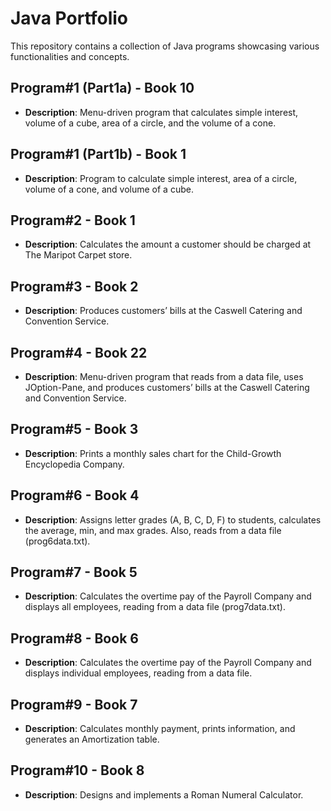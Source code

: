 # Java Portfolio

This repository contains a collection of Java programs showcasing various functionalities and concepts.

## Program#1 (Part1a) - Book 10

- **Description**: Menu-driven program that calculates simple interest, volume of a cube, area of a circle, and the volume of a cone.

## Program#1 (Part1b) - Book 1

- **Description**: Program to calculate simple interest, area of a circle, volume of a cone, and volume of a cube.

## Program#2 - Book 1

- **Description**: Calculates the amount a customer should be charged at The Maripot Carpet store.

## Program#3 - Book 2

- **Description**: Produces customers’ bills at the Caswell Catering and Convention Service.

## Program#4 - Book 22

- **Description**: Menu-driven program that reads from a data file, uses JOption-Pane, and produces customers’ bills at the Caswell Catering and Convention Service.

## Program#5 - Book 3

- **Description**: Prints a monthly sales chart for the Child-Growth Encyclopedia Company.

## Program#6 - Book 4

- **Description**: Assigns letter grades (A, B, C, D, F) to students, calculates the average, min, and max grades. Also, reads from a data file (prog6data.txt).

## Program#7 - Book 5

- **Description**: Calculates the overtime pay of the Payroll Company and displays all employees, reading from a data file (prog7data.txt).

## Program#8 - Book 6

- **Description**: Calculates the overtime pay of the Payroll Company and displays individual employees, reading from a data file.

## Program#9 - Book 7

- **Description**: Calculates monthly payment, prints information, and generates an Amortization table.

## Program#10 - Book 8

- **Description**: Designs and implements a Roman Numeral Calculator.
